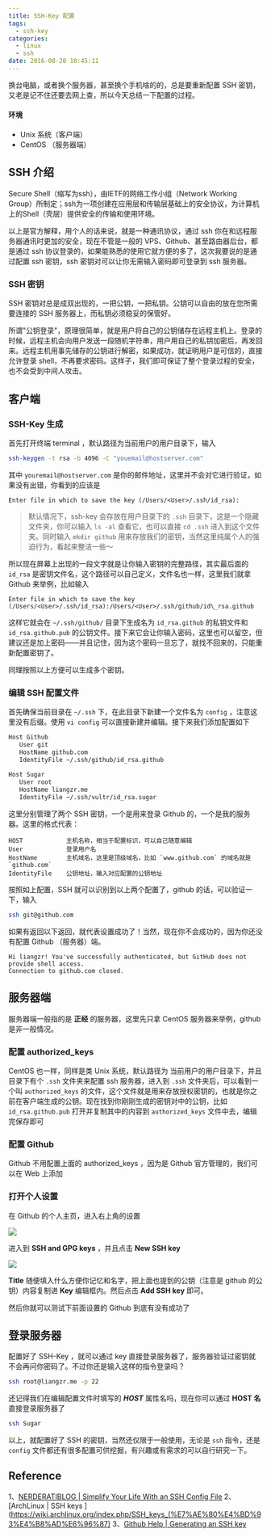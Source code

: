```yaml
---
title: SSH-Key 配置
tags:
  - ssh-key
categories:
  - linux
  - ssh
date: 2016-08-20 10:45:11
---
```


换台电脑，或者换个服务器，甚至换个手机啥的的，总是要重新配置 SSH 密钥，又老是记不住还要去网上查，所以今天总结一下配置的过程。

#### 环境

- Unix 系统（客户端）
- CentOS （服务器端）

<!-- more -->

## SSH 介绍

Secure Shell（缩写为ssh），由IETF的网络工作小组（Network Working Group）所制定；ssh为一项创建在应用层和传输层基础上的安全协议，为计算机上的Shell（壳层）提供安全的传输和使用环境。

以上是官方解释，用个人的话来说，就是一种通讯协议，通过 ssh 你在和远程服务器通讯时更加的安全，现在不管是一般的 VPS、Github、甚至路由器后台，都是通过 ssh 协议登录的，如果能熟悉的使用它就方便的多了，这次我要说的是通过配置 ssh 密钥，ssh 密钥对可以让你无需输入密码即可登录到 ssh 服务器。

### SSH 密钥

SSH 密钥对总是成双出现的，一把公钥，一把私钥。公钥可以自由的放在您所需要连接的 SSH 服务器上，而私钥必须稳妥的保管好。

所谓"公钥登录"，原理很简单，就是用户将自己的公钥储存在远程主机上。登录的时候，远程主机会向用户发送一段随机字符串，用户用自己的私钥加密后，再发回来。远程主机用事先储存的公钥进行解密，如果成功，就证明用户是可信的，直接允许登录 shell，不再要求密码。这样子，我们即可保证了整个登录过程的安全，也不会受到中间人攻击。

## 客户端

### SSH-Key 生成

首先打开终端 terminal ，默认路径为当前用户的用户目录下，输入

```sh
ssh-keygen -t rsa -b 4096 -C "youemail@hostserver.com"
```

其中 `youremail@hostserver.com` 是你的邮件地址，这里并不会对它进行验证，如果没有出错，你看到的应该是

```console
Enter file in which to save the key (/Users/<User>/.ssh/id_rsa):
```

>默认情况下，ssh-key 会存放在用户目录下的 `.ssh` 目录下，这是一个隐藏文件夹，你可以输入 `ls -al` 查看它，也可以直接 `cd .ssh` 进入到这个文件夹。同时输入 `mkdir github` 用来存放我们的密钥，当然这里纯属个人的强迫行为，看起来整洁一些～

所以现在屏幕上出现的一段文字就是让你输入密钥的完整路径，其实最后面的 `id_rsa` 是密钥文件名，这个路径可以自己定义，文件名也一样，这里我们就拿 Github 来举例，比如输入

```console
Enter file in which to save the key (/Users/<User>/.ssh/id_rsa):/Users/<User>/.ssh/github/id\_rsa.github
```

这样它就会在 `~/.ssh/github/` 目录下生成名为 `id_rsa.github` 的私钥文件和 `id_rsa.github.pub` 的公钥文件。接下来它会让你输入密码，这里也可以留空，但建议还是加上密码——并且记住，因为这个密码一旦忘了，就找不回来的，只能重新配置密钥了。

同理按照以上方便可以生成多个密钥。

### 编辑 SSH 配置文件

首先确保当前目录在 `~/.ssh` 下，在此目录下新建一个文件名为 `config` ，注意这里没有后缀。使用 `vi config` 可以直接新建并编辑。接下来我们添加配置如下

```sh
Host Github
   User git
   HostName github.com
   IdentityFile ~/.ssh/github/id_rsa.github
   
Host Sugar
   User root
   HostName liangzr.me
   IdentityFile ~/.ssh/vultr/id_rsa.sugar
```

这里分别管理了两个 SSH 密钥，一个是用来登录 Github 的，一个是我的服务器。这里的格式代表：

```console
HOST 			主机名称，相当于配置标识，可以自己随意编辑
User 			登录用户名
HostName		主机域名，这里是顶级域名，比如 `www.github.com` 的域名就是 `github.com` 
IdentityFile	公钥地址，输入对应配置的公钥地址
```

按照如上配置，SSH 就可以识别到以上两个配置了，github 的话，可以验证一下，输入

```sh
ssh git@github.com
```

如果有返回以下返回，就代表设置成功了！当然，现在你不会成功的，因为你还没有配置 Github （服务器）端。

```console
Hi liangzr! You've successfully authenticated, but GitHub does not provide shell access.
Connection to github.com closed.
```

## 服务器端

服务器端一般指的是 **正经** 的服务器，这里先只拿 CentOS 服务器来举例，github 是非一般情况。

### 配置 authorized_keys

CentOS 也一样，同样是类 Unix 系统，默认路径为 当前用户的用户目录下，并且目录下有个 `.ssh` 文件夹来配置 ssh 服务器，进入到 `.ssh` 文件夹后，可以看到一个叫 `authorized_keys` 的文件，这个文件就是用来存放授权密钥的，也就是你之前在客户端生成的公钥。现在找到你刚刚生成的密钥对中的公钥，比如 `id_rsa.github.pub` 打开并复制其中的内容到 `authorized_keys` 文件中去，编辑完保存即可

### 配置 Github 

Github 不用配置上面的 authorized_keys ，因为是 Github 官方管理的，我们可以在 Web 上添加

### 打开个人设置

在 Github 的个人主页，进入右上角的设置

![](http://7xq464.com1.z0.glb.clouddn.com/github1.jpeg)

进入到 **SSH and GPG keys** ，并且点击 **New SSH key** 

![](http://7xq464.com1.z0.glb.clouddn.com/github2.jpeg)

**Title** 随便填入什么方便你记忆和名字，把上面也提到的公钥（注意是 github 的公钥）内容复制进 **Key** 编辑框内。然后点击 **Add SSH key** 即可。

然后你就可以测试下前面设置的 Github 到底有没有成功了

## 登录服务器

配置好了 SSH-Key ，就可以通过 key 直接登录服务器了，服务器验证过密钥就不会再问你密码了。不过你还是输入这样的指令登录吗？

```sh
ssh root@liangzr.me -p 22
```

还记得我们在编辑配置文件时填写的 ***HOST*** 属性名吗，现在你可以通过 **HOST 名** 直接登录服务器了

```sh
ssh Sugar
```

以上，就配置好了 SSH 的密钥，当然还仅限于一般使用，无论是 `ssh` 指令，还是 `config` 文件都还有很多配置可供挖掘，有兴趣或有需求的可以自行研究一下。

## Reference
1、[NERDERATIBLOG | Simplify Your Life With an SSH Config File](http://nerderati.com/2011/03/17/simplify-your-life-with-an-ssh-config-file/)
2、[ArchLinux | SSH keys ](https://wiki.archlinux.org/index.php/SSH_keys_(%E7%AE%80%E4%BD%93%E4%B8%AD%E6%96%87)
3、[Github Help | Generating an SSH key](https://help.github.com/articles/generating-an-ssh-key/)



